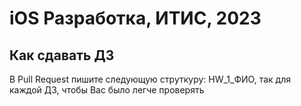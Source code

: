 # iOS Разработка, ИТИС, 2023

## Как сдавать ДЗ
В Pull Request пишите следующую струткуру: HW_1_ФИО, так для каждой ДЗ, чтобы Вас было легче проверять

